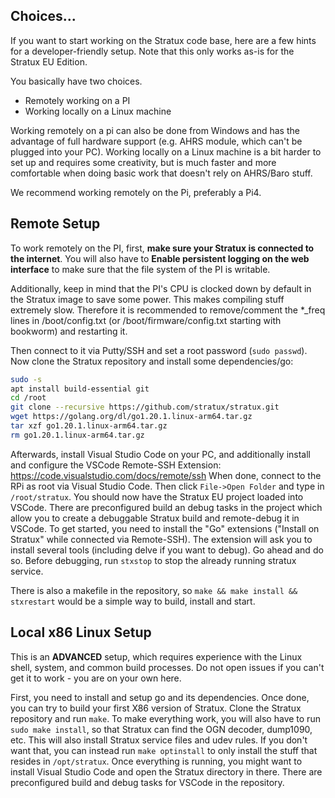 ## Choices...
If you want to start working on the Stratux code base, here are a few hints for a developer-friendly setup.
Note that this only works as-is for the Stratux EU Edition.

You basically have two choices.
- Remotely working on a PI
- Working locally on a Linux machine

Working remotely on a pi can also be done from Windows and has the advantage of full hardware support (e.g. AHRS module, which can't be plugged into your PC).
Working locally on a Linux machine is a bit harder to set up and requires some creativity, but is much faster and more comfortable when doing basic work that doesn't rely on AHRS/Baro stuff.

We recommend working remotely on the Pi, preferably a Pi4.

## Remote Setup
To work remotely on the PI, first, **make sure your Stratux is connected to the internet**. You will also have to **Enable persistent logging on the web interface** to make sure that the file system of the PI is writable.

Additionally, keep in mind that the PI's CPU is clocked down by default in the Stratux image to save some power. This makes compiling stuff extremely slow. Therefore it is recommended to remove/comment the *_freq lines in /boot/config.txt (or /boot/firmware/config.txt starting with bookworm) and restarting it.

Then connect to it via Putty/SSH and set a root password (`sudo passwd`).
Now clone the Stratux repository and install some dependencies/go:
```bash
sudo -s
apt install build-essential git
cd /root
git clone --recursive https://github.com/stratux/stratux.git
wget https://golang.org/dl/go1.20.1.linux-arm64.tar.gz
tar xzf go1.20.1.linux-arm64.tar.gz
rm go1.20.1.linux-arm64.tar.gz
```
Afterwards, install Visual Studio Code on your PC, and additionally install and configure the VSCode Remote-SSH Extension: https://code.visualstudio.com/docs/remote/ssh
When done, connect to the RPi as root via Visual Studio Code.
Then click `File->Open Folder` and type in `/root/stratux`.
You should now have the Stratux EU project loaded into VSCode.
There are preconfigured build an debug tasks in the project which allow you to create a debuggable Stratux build and remote-debug it in VSCode.
To get started, you need to install the "Go" extensions ("Install on Stratux" while connected via Remote-SSH).
The extension will ask you to install several tools (including delve if you want to debug). Go ahead and do so.
Before debugging, run `stxstop` to stop the already running stratux service.

There is also a makefile in the repository, so `make && make install && stxrestart` would be a simple way to build, install and start.

## Local x86 Linux Setup
This is an **ADVANCED** setup, which requires experience with the Linux shell, system, and common build processes. Do not open issues if you can't get it to work - you are on your own here.

First, you need to install and setup go and its dependencies.
Once done, you can try to build your first X86 version of Stratux. Clone the Stratux repository and run `make`.
To make everything work, you will also have to run `sudo make install`, so that Stratux can find the OGN decoder, dump1090, etc. This will also install Stratux service files and udev rules. If you don't want that, you can instead run `make optinstall` to only install the stuff that resides in `/opt/stratux`.
Once everything is running, you might want to install Visual Studio Code and open the Stratux directory in there.
There are preconfigured build and debug tasks for VSCode in the repository.

